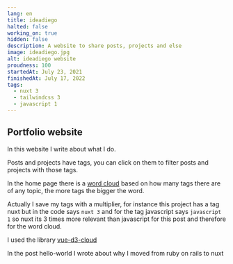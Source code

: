 ```yaml
---
lang: en
title: ideadiego
halted: false
working_on: true
hidden: false
description: A website to share posts, projects and else
image: ideadiego.jpg
alt: ideadiego website
proudness: 100
startedAt: July 23, 2021
finishedAt: July 17, 2022 
tags:
  - nuxt 3
  - tailwindcss 3
  - javascript 1
---
```

## Portfolio website

In this website I write about what I do.

Posts and projects have tags, you can click on them to filter posts and projects with those tags.

In the home page there is a <a href="https://d3-graph-gallery.com/wordcloud.html">word cloud</a> based on how many tags there are of any topic, the more tags the bigger the word.

Actually I save my tags with a multiplier, for instance this project has a tag nuxt but in the code says `nuxt 3` and for the tag javascript says `javascript 1` so nuxt its 3 times more relevant than javascript for this post and therefore for the word cloud.

I used the library <a href="https://github.com/makeupsomething/vue-d3-cloud">vue-d3-cloud</a>

In the post <nuxt-link to="/posts/hello-world">hello-world</nuxt-link> I wrote about why I moved from ruby on rails to nuxt


